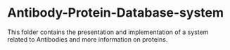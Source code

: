 # Antibody-Protein-Database-system
This folder contains the presentation and implementation of a system related to Antibodies and more information on proteins.
